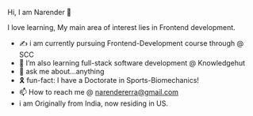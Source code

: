 Hi, I am Narender 👋

I love learning, My main area of interest lies in Frontend development. 
 

- ✍️ i am currently pursuing Frontend-Development course through @ SCC
- 🌱 I’m also learning full-stack software development @ Knowledgehut
-  📖 ask me about...anything
-  🎗️ fun-fact: I have a Doctorate in Sports-Biomechanics!
- 📫 How to reach me @ narendererra@gmail.com
-  i am Originally from India, now residing in US.

<!---
Narender-Erra/Narender-Erra is a ✨ special ✨ repository because its `README.md` (this file) appears on your GitHub profile.
You can click the Preview link to take a look at your changes.
--->

